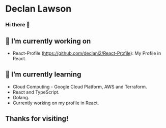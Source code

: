 # Declan Lawson

### Hi there 👋

## 🔭 I’m currently working on

* React-Profile (https://github.com/declanl2/React-Profile): My Profile in React.

## 🌱 I’m currently learning

* Cloud Computing - Google Cloud Platform, AWS and Terraform.
* React and TypeScript.
* Golang.
* Currently working on my profile in React.

## Thanks for visiting!
<!--
**declanl2/declanl2** is a ✨ _special_ ✨ repository because its `README.md` (this file) appears on your GitHub profile.

Here are some ideas to get you started:

- 🔭 I’m currently working on ...
- 🌱 I’m currently learning ...
- 👯 I’m looking to collaborate on ...
- 🤔 I’m looking for help with ...
- 💬 Ask me about ...
- 📫 How to reach me: ...
- 😄 Pronouns: ...
- ⚡ Fun fact: ...
-->
